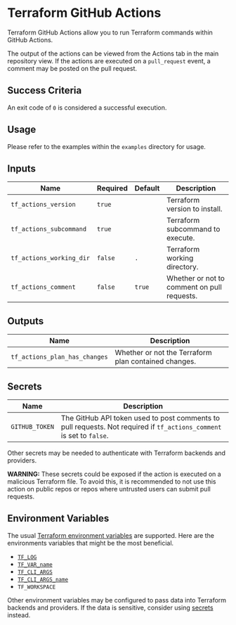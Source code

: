 # Terraform GitHub Actions

Terraform GitHub Actions allow you to run Terraform commands within GitHub Actions.

The output of the actions can be viewed from the Actions tab in the main repository view. If the actions are executed on a `pull_request` event, a comment may be posted on the pull request.

## Success Criteria

An exit code of `0` is considered a successful execution.

## Usage

Please refer to the examples within the `examples` directory for usage.

## Inputs

| Name                     | Required | Default | Description                                 |
|--------------------------|----------|---------|---------------------------------------------|
| `tf_actions_version`     | `true`   |         | Terraform version to install.               |
| `tf_actions_subcommand`  | `true`   |         | Terraform subcommand to execute.            |
| `tf_actions_working_dir` | `false`  | `.`     | Terraform working directory.                |
| `tf_actions_comment`     | `false`  | `true`  | Whether or not to comment on pull requests. |

## Outputs

| Name                          | Description                                          |
|-------------------------------|------------------------------------------------------|
| `tf_actions_plan_has_changes` | Whether or not the Terraform plan contained changes. |

## Secrets

| Name                     | Description                                                                                                          |
|--------------------------|----------------------------------------------------------------------------------------------------------------------|
| `GITHUB_TOKEN`           | The GitHub API token used to post comments to pull requests. Not required if `tf_actions_comment` is set to `false`. |

Other secrets may be needed to authenticate with Terraform backends and providers. 

**WARNING:** These secrets could be exposed if the action is executed on a malicious Terraform file. To avoid this, it is recommended to not use this action on public repos or repos where untrusted users can submit pull requests.

## Environment Variables

The usual [Terraform environment variables](https://www.terraform.io/docs/commands/environment-variables.html) are supported. Here are the environments variables that might be the most beneficial.

* [`TF_LOG`](https://www.terraform.io/docs/commands/environment-variables.html#tf_log)
* [`TF_VAR_name`](https://www.terraform.io/docs/commands/environment-variables.html#tf_var_name)
* [`TF_CLI_ARGS`](https://www.terraform.io/docs/commands/environment-variables.html#tf_cli_args-and-tf_cli_args_name)
* [`TF_CLI_ARGS_name`](https://www.terraform.io/docs/commands/environment-variables.html#tf_cli_args-and-tf_cli_args_name)
* `TF_WORKSPACE`

Other environment variables may be configured to pass data into Terraform backends and providers. If the data is sensitive, consider using [secrets](#secrets) instead.
